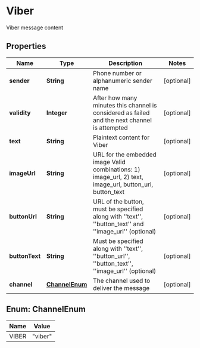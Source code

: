 

# Viber

Viber message content

## Properties

| Name | Type | Description | Notes |
|------------ | ------------- | ------------- | -------------|
|**sender** | **String** | Phone number or alphanumeric sender name |  [optional] |
|**validity** | **Integer** | After how many minutes this channel is considered as failed and the next channel is attempted |  [optional] |
|**text** | **String** | Plaintext content for Viber |  [optional] |
|**imageUrl** | **String** | URL for the embedded image    Valid combinations:    1) image_url,    2) text, image_url, button_url, button_text |  [optional] |
|**buttonUrl** | **String** | URL of the button, must be specified along with &#39;&#39;text&#39;&#39;, &#39;&#39;button_text&#39;&#39; and &#39;&#39;image_url&#39;&#39; (optional) |  [optional] |
|**buttonText** | **String** | Must be specified along with &#39;&#39;text&#39;&#39;, &#39;&#39;button_url&#39;&#39;, &#39;&#39;button_text&#39;&#39;, &#39;&#39;image_url&#39;&#39; (optional) |  [optional] |
|**channel** | [**ChannelEnum**](#ChannelEnum) | The channel used to deliver the message |  [optional] |



## Enum: ChannelEnum

| Name | Value |
|---- | -----|
| VIBER | &quot;viber&quot; |



